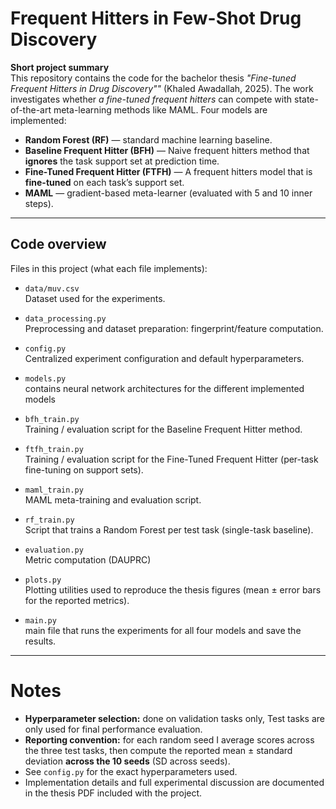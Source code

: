 # Frequent Hitters in Few-Shot Drug Discovery

**Short project summary**  
This repository contains the code for the bachelor thesis *"Fine-tuned Frequent Hitters in Drug Discovery""* (Khaled Awadallah, 2025). The work investigates whether *a fine-tuned frequent hitters* can compete with state-of-the-art meta-learning methods like MAML. Four models are implemented:

- **Random Forest (RF)** — standard machine learning baseline.  
- **Baseline Frequent Hitter (BFH)** — Naive frequent hitters method that **ignores** the task support set at prediction time.  
- **Fine-Tuned Frequent Hitter (FTFH)** — A frequent hitters model that is **fine-tuned** on each task’s support set.  
- **MAML** — gradient-based meta-learner (evaluated with 5 and 10 inner steps).
---

## Code overview

Files in this project (what each file implements):

- `data/muv.csv`  
  Dataset used for the experiments.

- `data_processing.py`  
  Preprocessing and dataset preparation: fingerprint/feature computation.

- `config.py`  
  Centralized experiment configuration and default hyperparameters.

- `models.py`  
  contains neural network architectures for the different implemented models

- `bfh_train.py`  
  Training / evaluation script for the Baseline Frequent Hitter method.

- `ftfh_train.py`  
  Training / evaluation script for the Fine-Tuned Frequent Hitter (per-task fine-tuning on support sets).

- `maml_train.py`  
  MAML meta-training and evaluation script.

- `rf_train.py`  
  Script that trains a Random Forest per test task (single-task baseline).

- `evaluation.py`  
  Metric computation (DAUPRC)

- `plots.py`  
  Plotting utilities used to reproduce the thesis figures (mean ± error bars for the reported metrics).

- `main.py`  
  main file that runs the experiments for all four models and save the results.

---

# Notes
- **Hyperparameter selection:** done on validation tasks only, Test tasks are only used for final performance evaluation.  
- **Reporting convention:** for each random seed I average scores across the three test tasks, then compute the reported mean ± standard deviation **across the 10 seeds** (SD across seeds).
- See `config.py` for the exact hyperparameters used.  
- Implementation details and full experimental discussion are documented in the thesis PDF included with the project.
